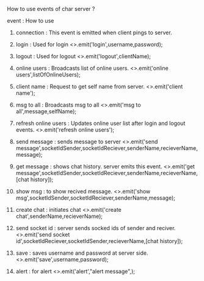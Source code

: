 How to use events of char server ?

event : How to use

1. connection : This event is emitted when client pings to server.

2. login : Used for login
           <>.emit('login',username,password);

3. logout : Used for logout
            <>.emit('logout',clientName);

4. online users : Broadcasts list of online users.
                  <>.emit('online users',listOfOnlineUsers);

5. client name : Request to get self name from server.
                 <>.emit('client name');

6. msg to all : Broadcasts msg to all
                <>.emit('msg to all',message,selfName);

7. refresh online users : Updates online user list after login and logout events.
                          <>.emit('refresh online users');

8. send message : sends message to server
                  <>.emit('send message',socketIdSender,socketIdReciever,senderName,recieverName,message);

9. get message : shows chat history. server emits this event.
                 <>.emit('get message',socketIdSender,socketIdReciever,senderName,recieverName,[chat history]);

10. show msg : to show recived message.
                <>.emit('show msg',socketIdSender,socketIdReciever,senderName,message);

11. create chat : initiates chat
                  <>.emit('create chat',senderName,recieverName);

12. send socket id : server sends socked ids of sender and reciver.
                     <>.emit('send socket id',socketIdReciever,socketIdSender,recieverName,[chat history]);

13. save  : saves username and password at server side.
            <>.emit('save',username,password);

14. alert : for alert
            <>.emit('alert',"alert message",<return value>);
            